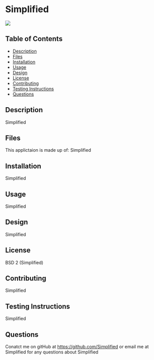 # Simplified

<img src="https://img.shields.io/badge/Licence-BSD%202%20(Simplified)-orange">


## Table of Contents
* [Description](#description)
* [Files](#files)
* [Installation](#installation)
* [Usage](#usage)
* [Design](#design)
* [License](#license)
* [Contributing](#contributing)
* [Testing Instructions](#testing-instructions)
* [Questions](#questions)

## Description

Simplified

## Files

This applictaion is made up of: Simplified

## Installation
Simplified

## Usage
Simplified

## Design
Simplified

## License
BSD 2 (Simplified)

## Contributing
Simplified

## Testing Instructions
Simplified

## Questions
Conatct me on gitHub at https://github.com/Simplified or email me at Simplified for any questions about Simplified

